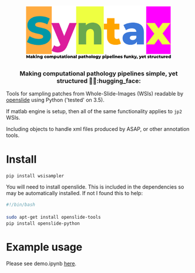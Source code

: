<p align="center">
    <br>
    <img src="docs/source/imgs/syntax_logo_text.png" width="400"/>
    <br>
<p>
<h3 align="center">
<p>Making computational pathology pipelines simple, yet structured 🤗🤗:hugging_face:
</h3>

Tools for sampling patches from Whole-Slide-Images (WSIs) readable by [openslide](https://openslide.org/) using Python ('tested' on 3.5).

If matlab engine is setup, then all of the same functionality applies to `jp2` WSIs.

Including objects to handle xml files produced by ASAP, or other annotation tools.


# Install

`pip install wsisampler`

You will need to install openslide. This is included in the dependencies so may be automatically installed. If not I found this to help:

```bash
#!/bin/bash

sudo apt-get install openslide-tools
pip install openslide-python
```

# Example usage

Please see demo.ipynb [here](https://github.com/jgamper/WholeSlideImageSampler/blob/master/demo.ipynb).
